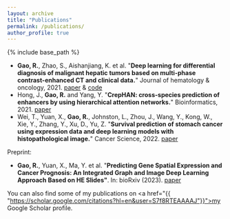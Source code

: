 ```yaml
---
layout: archive
title: "Publications"
permalink: /publications/
author_profile: true
---
```


{% include base_path %}

* **Gao, R.**, Zhao, S., Aishanjiang, K. et al. "**Deep learning for differential diagnosis of malignant hepatic tumors based on multi-phase contrast-enhanced CT and clinical data.**" Journal of hematology & oncology, 2021. [paper](https://jhoonline.biomedcentral.com/articles/10.1186/s13045-021-01167-2) & [code](https://github.com/ruitian-olivia/STIC-model)
* Hong, J., **Gao, R.** and Yang, Y.  "**CrepHAN: cross-species prediction of enhancers by using hierarchical attention networks.**" Bioinformatics, 2021. [paper](https://academic.oup.com/bioinformatics/article/37/20/3436/6274648)
* Wei, T., Yuan, X., **Gao, R.**, Johnston, L., Zhou, J., Wang, Y., Kong, W., Xie, Y., Zhang, Y., Xu, D., Yu, Z. "**Survival prediction of stomach cancer using expression data and deep learning models with histopathological image.**" Cancer Science, 2022. [paper](https://doi.org/10.1111/cas.15592)

Preprint:
* **Gao, R.**, Yuan, X., Ma, Y. et al. "**Predicting Gene Spatial Expression and Cancer Prognosis: An Integrated Graph and Image Deep Learning Approach Based on HE Slides"**. In: bioRxiv (2023).  [paper](https://www.biorxiv.org/content/10.1101/2023.07.20.549824v1)



You can also find some of my publications on <a href="{{ "https://scholar.google.com/citations?hl=en&user=S7f8RTEAAAAJ"}}">my Google Scholar profile</a>.
